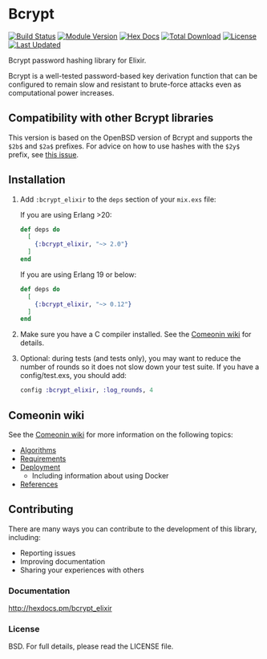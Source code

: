# Bcrypt

[![Build Status](https://travis-ci.com/riverrun/bcrypt_elixir.svg?branch=master)](https://travis-ci.com/riverrun/bcrypt_elixir)
[![Module Version](http://img.shields.io/hexpm/v/bcrypt_elixir.svg)](https://hex.pm/packages/bcrypt_elixir)
[![Hex Docs](https://img.shields.io/badge/hex-docs-lightgreen.svg)](https://hexdocs.pm/bcrypt_elixir/)
[![Total Download](https://img.shields.io/hexpm/dt/bcrypt_elixir.svg)](https://hex.pm/packages/bcrypt_elixir)
[![License](https://img.shields.io/hexpm/l/bcrypt_elixir.svg)](https://github.com/riverrun/bcrypt_elixir/blob/master/LICENSE)
[![Last Updated](https://img.shields.io/github/last-commit/riverrun/bcrypt_elixir.svg)](https://github.com/riverrun/bcrypt_elixir/commits/master)

Bcrypt password hashing library for Elixir.

Bcrypt is a well-tested password-based key derivation function that
can be configured to remain slow and resistant to brute-force attacks
even as computational power increases.

## Compatibility with other Bcrypt libraries

This version is based on the OpenBSD version of Bcrypt and supports
the `$2b$` and `$2a$` prefixes. For advice on how to use hashes with
the `$2y$` prefix, see [this issue](https://github.com/riverrun/comeonin/issues/103).

## Installation

1.  Add `:bcrypt_elixir` to the `deps` section of your `mix.exs` file:

    If you are using Erlang >20:

    ```elixir
    def deps do
      [
        {:bcrypt_elixir, "~> 2.0"}
      ]
    end
    ```

    If you are using Erlang 19 or below:

    ```elixir
    def deps do
      [
        {:bcrypt_elixir, "~> 0.12"}
      ]
    end
    ```

2.  Make sure you have a C compiler installed.
See the [Comeonin wiki](https://github.com/riverrun/comeonin/wiki/Requirements) for details.

3.  Optional: during tests (and tests only), you may want to reduce the number of rounds
so it does not slow down your test suite. If you have a config/test.exs, you should
add:

    ```elixir
    config :bcrypt_elixir, :log_rounds, 4
    ```

## Comeonin wiki

See the [Comeonin wiki](https://github.com/riverrun/comeonin/wiki) for more
information on the following topics:

* [Algorithms](https://github.com/riverrun/comeonin/wiki/Choosing-the-password-hashing-algorithm)
* [Requirements](https://github.com/riverrun/comeonin/wiki/Requirements)
* [Deployment](https://github.com/riverrun/comeonin/wiki/Deployment)
  * Including information about using Docker
* [References](https://github.com/riverrun/comeonin/wiki/References)

## Contributing

There are many ways you can contribute to the development of this library, including:

* Reporting issues
* Improving documentation
* Sharing your experiences with others

### Documentation

http://hexdocs.pm/bcrypt_elixir

### License

BSD. For full details, please read the LICENSE file.
